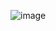 
![image](https://user-images.githubusercontent.com/95624273/176233138-12718909-bc6f-46d4-a018-bd89aae8d813.png)
